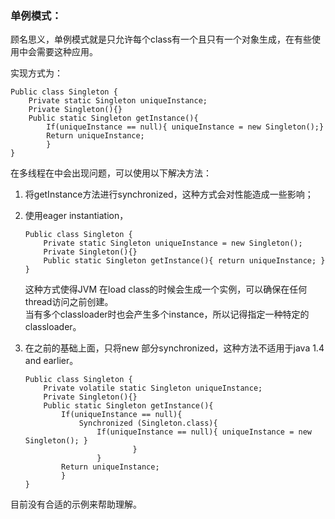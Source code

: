 ### 单例模式：
顾名思义，单例模式就是只允许每个class有一个且只有一个对象生成，在有些使用中会需要这种应用。  

实现方式为：  

	Public class Singleton {  
		Private static Singleton uniqueInstance;  
		Private Singleton(){}  
		Public static Singleton getInstance(){   
			If(uniqueInstance == null){ uniqueInstance = new Singleton();}  
			Return uniqueInstance;   
	        }  
	}    
	
	
在多线程在中会出现问题，可以使用以下解决方法：  
1.	将getInstance方法进行synchronized，这种方式会对性能造成一些影响；  
2.	使用eager instantiation，

		Public class Singleton {  
			Private static Singleton uniqueInstance = new Singleton();  
			Private Singleton(){}  
			Public static Singleton getInstance(){ return uniqueInstance; }  
		}   
		
		
 	这种方式使得JVM 在load class的时候会生成一个实例，可以确保在任何thread访问之前创建。  
  当有多个classloader时也会产生多个instance，所以记得指定一种特定的classloader。  
3.	在之前的基础上面，只将new 部分synchronized，这种方法不适用于java 1.4 and earlier。 

		Public class Singleton {  
			Private volatile static Singleton uniqueInstance;  
			Private Singleton(){}  
			Public static Singleton getInstance(){  
				If(uniqueInstance == null){  
					Synchronized (Singleton.class){  
						If(uniqueInstance == null){ uniqueInstance = new Singleton(); }  
		                        }  
		                }  
				Return uniqueInstance;  
		        }  
		}   
		

目前没有合适的示例来帮助理解。
